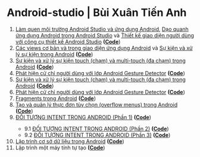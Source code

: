 # Android-studio | Bùi Xuân Tiến Anh
<ol>
<li><a href="https://ngocminhtran.com/2018/06/28/lap-trinh-android-dung-android-studio-3-x/">Làm quen  môi trường Android Studio và ứng dụng Android</a>, <a href="https://ngocminhtran.com/2018/07/11/dao-quanh-ung-dung-android-trong-android-studio-3-x/">Dạo quanh ứng dụng Android trong Android Studio</a> và <a href="https://ngocminhtran.com/2018/08/12/thiet-ke-giao-dien-nguoi-dung-voi-cong-cu-thiet-ke-android-studio-3-x/">Thiết kế giao diện người dùng với công cụ thiết kế Android Studio</a> <b>(<a href="https://github.com/tienanh41113/Thiet-ke-giao-dien-nguoi-dung-voi-android-studio">Code</b></a>)</li>
<li><a href="https://ngocminhtran.com/2018/09/24/cac-views-co-ban-va-trong-giao-dien-ung-dung-android/">Các views cơ bản và trong giao diện ứng dụng Android</a> và <a href="https://ngocminhtran.com/2018/09/24/su-kien-va-xu-ly-su-kien/">Sự kiện và xử lý sự kiện trong Android</a> <b>(<a href="https://github.com/tienanh41113/Cac-view-co-ban-trong-giao-dien-ung-dung-android-studio">Code</b></a>)</li>
<li><a href="https://ngocminhtran.com/2018/10/06/su-kien-va-xu-ly-su-kien-touch-cham-va-multi-touch-da-cham-trong-android/">Sự kiện và xử lý sự kiện touch (chạm) và multi-touch (đa chạm) trong Android</a> <b>(<a href="https://github.com/tienanh41113/Su-kien-va-xu-ly-su-kien-touch-and-multi-touch-trong-android-studio">Code</b></a>)</li>
<li><a href="https://ngocminhtran.com/2018/10/08/phat-hien-cu-chi-nguoi-dung-voi-lop-android-gesture-detector/">Phát hiện cử chỉ người dùng với lớp Android Gesture Detector</a> <b>(<a href="https://github.com/tienanh41113/Phat-hien-cu-chi-nguoi-dung-voi-lop-Android-Gesture-Detector">Code</b></a>)</li>
<li><a href="https://ngocminhtran.com/2018/10/06/su-kien-va-xu-ly-su-kien-touch-cham-va-multi-touch-da-cham-trong-android/">Sự kiện và xử lý sự kiện touch (chạm) và multi-touch (đa chạm) trong Android</a> <b>(<a href="https://github.com/tienanh41113/Su-kien-va-xu-ly-su-kien-touch-and-multi-touch-trong-android-studio">Code</b></a>)</li>
<li><a href="https://ngocminhtran.com/2018/10/08/phat-hien-cu-chi-nguoi-dung-voi-lop-android-gesture-detector/">Phát hiện cử chỉ người dùng với lớp Android Gesture Detector</a> <b>(<a href="https://github.com/tienanh41113/Phat-hien-cu-chi-nguoi-dung-voi-lop-Android-Gesture-Detector">Code</b></a>)</li>
<li><a href="https://ngocminhtran.com/2018/10/17/fragments-trong-android/">Fragments trong Android</a> <b>(<a href="https://github.com/tienanh41113/Fragment-trong-Android-studio">Code</b></a>)</li>
<li><a href="https://ngocminhtran.com/2018/10/27/tao-va-quan-ly-thuc-don-tuy-chon-overflow-menus-trong-android/">Tạo và quản lý thực đơn tùy chọn (overflow menus) trong Android</a> <b>(<a href="https://github.com/tienanh41113/Tao-va-quan-ly-thuc-don-tuy-chon-overflow-menus-trong-Android-">Code</b></a>)</li>
<li><a href="https://ngocminhtran.com/2018/11/05/doi-tuong-intent-trong-android-phan-1/">ĐỐI TƯỢNG INTENT TRONG ANDROID (Phần 1)</a> <b>(<a href="https://github.com/tienanh41113/Doi-tuong-intent-trong-android">Code</b></a>)</li>
<ul>
			<li>9.1 <a href="https://ngocminhtran.com/2018/11/05/doi-tuong-intent-trong-android-phan-2/">ĐỐI TƯỢNG INTENT TRONG ANDROID (Phần 2)</a> <b>(<a href="https://github.com/tienanh41113/Doi-tuong-intent-2">Code</b></a>)</li>
			<li>9.2 <a href="https://ngocminhtran.com/2018/11/05/doi-tuong-intent-trong-android-phan-3/">ĐỐI TƯỢNG INTENT TRONG ANDROID (Phần 3)</a> <b>(<a href="https://github.com/tienanh41113/Doi-tuong-intent-3">Code</b></a>)</li>
</ul>
<li><a href="https://ngocminhtran.com/2018/11/14/lap-trinh-co-so-du-lieu-trong-android-phan-1//">Lập trình cơ sở dữ liệu trong Android</a> <b>(<a href="https://github.com/tienanh41113/Lap-tring-co-so-du-lieu-trong-android">Code</b></a>)</li>
<li>Lập trình một máy tính tự tạo <b>(<a href="https://github.com/tienanh41113/May-tinh">Code</b></a>)</li>
<ol>
